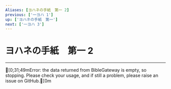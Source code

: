 ```yaml
---
Aliases: [ヨハネの手紙　第一 2]
previous: ['一ヨハ 1']
up: ['ヨハネの手紙　第一']
next: ['一ヨハ 3']
---
```

# ヨハネの手紙　第一 2

***
[0;31;49mError: the data returned from BibleGateway is empty, so stopping. Please check your usage, and if still a problem, please raise an issue on GitHub.[0m
